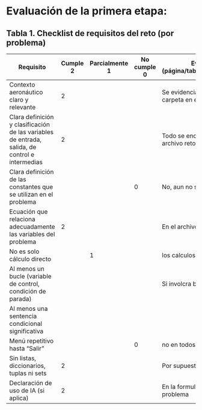 # Evaluación de la primera etapa:

## Tabla 1. Checklist de requisitos del reto (por problema)

| Requisito | Cumple 2  | Parcialmente 1 | No cumple 0 | Evidencia (página/tabla/figura/sección) |
|-----------|-----------|----------------|-------------|-----------------------------------------|
| Contexto aeronáutico claro y relevante |   2|   |   | Se evidencia en esta  misma carpeta en el  archivo reto3.md  |
| Clara definición y clasificación de las variables de entrada, salida, de control e intermedias |  2 |   |   |  Todo se encuntra en el archivo reto3.md  |
| Clara definición de las constantes que se utilizan en el problema |   |   | 0  | No, aun no se   |
| Ecuación que relaciona adecuadamente las variables del problema |  2 |   |   | En el archivo reto3.md  |
| No es solo cálculo directo |   |  1 |   | los calculos son muy simples   |
| Al menos un bucle (variable de control, condición de parada) |   |   |   | Si involcra bucles  |
| Al menos una sentencia condicional significativa |   |   |   |   |
| Menú repetitivo hasta “Salir” |   |   |  0 | no en todos los problemas  |
| Sin listas, diccionarios, tuplas ni sets |  2 |   |   | Por supuesto que si  |
| Declaración de uso de IA (si aplica) |  2 |   |   | En la formulacion del segundo problema  |
